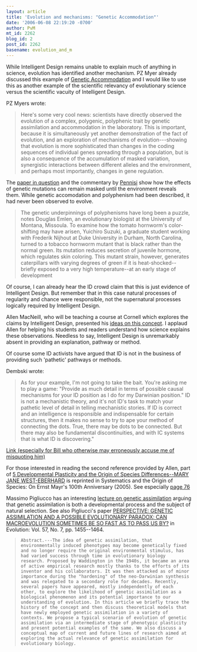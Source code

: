 ```yaml
---
layout: article
title: 'Evolution and mechanisms: "Genetic Accommodation"'
date: '2006-06-08 22:19:20 -0700'
author: PvM
mt_id: 2262
blog_id: 2
post_id: 2262
basename: evolution_and_m
---
```

While Intelligent Design remains unable to explain much of anything in science, evolution has identified another mechanism. PZ Myer already discussed this example of [Genetic Accommodation](http://scienceblogs.com/pharyngula/2006/02/evolution_of_a_polyphenism.php) and I would like to use this as another example of the scientific relevancy of evolutionary science versus the scientific vacuity of Intelligent Design.

PZ Myers wrote:

> Here's some very cool news: scientists have directly observed the evolution of a complex, polygenic, polyphenic trait by genetic assimilation and accommodation in the laboratory. This is important, because it is simultaneously yet another demonstration of the fact of evolution, and an exploration of mechanisms of evolution---showing that evolution is more sophisticated than changes in the coding sequences of individual genes spreading through a population, but is also a consequence of the accumulation of masked variation, synergistic interactions between different alleles and the environment, and perhaps most importantly, changes in gene regulation.

The [paper in question](http://www.sciencemag.org/cgi/content/full/311/5761/650) and the commentary by [Pennisi](http://www.sciencemag.org/cgi/content/full/311/5761/591a) show how the effects of genetic mutations can remain masked until the environment reveals them. While genetic accomodation and polyphenism had been described, it had never been observed to evolve. 

> The genetic underpinnings of polyphenisms have long been a puzzle, notes Douglas Emlen, an evolutionary biologist at the University of Montana, Missoula. To examine how the tomato hornworm's color-shifting may have arisen, Yuichiro Suzuki, a graduate student working with Frederik Nijhout at Duke University in Durham, North Carolina, turned to a tobacco hornworm mutant that is black rather than the normal green. Its mutation reduces secretion of juvenile hormone, which regulates skin coloring. This mutant strain, however, generates caterpillars with varying degrees of green if it is heat-shocked--briefly exposed to a very high temperature--at an early stage of development

Of course, I can already hear the ID crowd claim that this is just evidence of Intelligent Design. But remember that in this case natural processes of regularity and chance were responsible, not the supernatural processes logically required by Intelligent Design.

Allen MacNeill, who will be teaching a course at Cornell which explores the claims by Intelligent Design, presented his [ideas on this concept](http://evolutionlist.blogspot.com/2006/06/random-mutation-and-natural-selection.html). I applaud Allen for helping his students and readers understand how science explains these observations. Needless to say, Intelligent Design is unremarkably absent in providing an explanation, pathway or method.

Of course some ID activists have argued that ID is not in the business of providing such 'pathetic' pathways or methods. 

Dembski wrote:

> As for your example, I'm not going to take the bait. You're asking me to play a game: "Provide as much detail in terms of possible causal mechanisms for your ID position as I do for my Darwinian position." ID is not a mechanistic theory, and it's not ID's task to match your pathetic level of detail in telling mechanistic stories. If ID is correct and an intelligence is responsible and indispensable for certain structures, then it makes no sense to try to ape your method of connecting the dots. True, there may be dots to be connected. But there may also be fundamental discontinuities, and with IC systems that is what ID is discovering."

[Link (especially for Bill who otherwise may erroneously accuse me of misquoting him)](http://www.iscid.org/boards/ubb-get_topic-f-6-t-000152.html)

For those interested in reading the second reference provided by Allen, part of [5 Developmental Plasticity and the Origin of Species Differences--MARY JANE WEST-EBERHARD](http://darwin.nap.edu/books/0309095360/html/69.html) is reprinted in Systematics and the Origin of Species: On Ernst Mayr's 100th Anniversary (2005). See especially [page 76](http://darwin.nap.edu/books/0309095360/html/76.html)

Massimo Pigliucco has an interesting [lecture on genetic assimilation](http://life.bio.sunysb.edu/ee/pigliuccilab/files/lecture-assimilation.pdf) arguing that genetic assimilation is both a developmental process and the subject of natural selection. See also Pigliucci's paper [PERSPECTIVE: GENETIC ASSIMILATION AND A POSSIBLE EVOLUTIONARY PARADOX: CAN MACROEVOLUTION SOMETIMES BE SO FAST AS TO PASS US BY?](http://evol.allenpress.com/evolonline/?request=get-abstract&amp;issn=0014-3820&amp;volume=057&amp;issue=07&amp;page=1455) in Evolution: Vol. 57, No. 7, pp. 1455--1464.

>     Abstract.---The idea of genetic assimilation, that environmentally induced phenotypes may become genetically fixed and no longer require the original environmental stimulus, has had varied success through time in evolutionary biology research. Proposed by Waddington in the 1940s, it became an area of active empirical research mostly thanks to the efforts of its inventor and his collaborators. It was then attacked as of minor importance during the "hardening" of the neo-Darwinian synthesis and was relegated to a secondary role for decades. Recently, several papers have appeared, mostly independently of each other, to explore the likelihood of genetic assimilation as a biological phenomenon and its potential importance to our understanding of evolution. In this article we briefly trace the history of the concept and then discuss theoretical models that have newly employed genetic assimilation in a variety of contexts. We propose a typical scenario of evolution of genetic assimilation via an intermediate stage of phenotypic plasticity and present potential examples of the same. We also discuss a conceptual map of current and future lines of research aimed at exploring the actual relevance of genetic assimilation for evolutionary biology.
